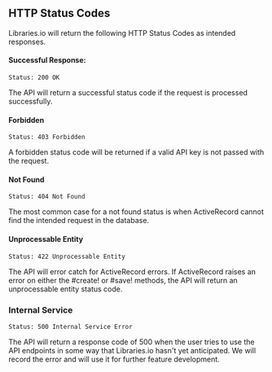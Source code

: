 ## HTTP Status Codes

Libraries.io will return the following HTTP Status Codes as intended responses.


#### Successful Response:

`Status: 200 OK`

The API will return a successful status code if the request is processed successfully.


#### Forbidden

`Status: 403 Forbidden`

A forbidden status code will be returned if a valid API key is not passed with the request.


#### Not Found

`Status: 404 Not Found`

The most common case for a not found status is when ActiveRecord cannot find the intended request in the database.


#### Unprocessable Entity

`Status: 422 Unprocessable Entity`

The API will error catch for ActiveRecord errors. If ActiveRecord raises an error on either the #create! or #save! methods, the API will return an unprocessable entity status code.


### Internal Service

`Status: 500 Internal Service Error`

The API will return a response code of 500 when the user tries to use the API endpoints in some way that Libraries.io hasn't yet anticipated. We will record the error and will use it for further feature development.

